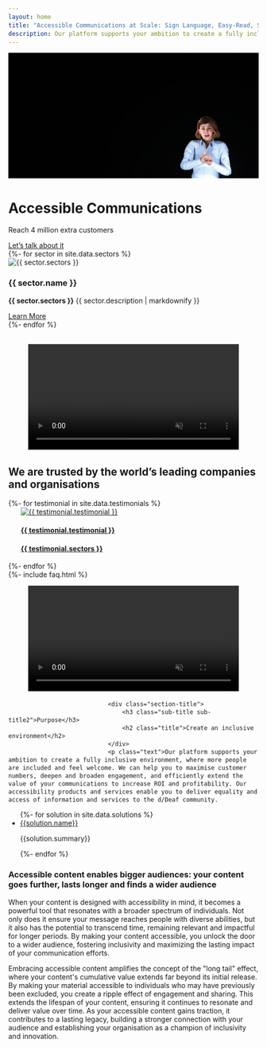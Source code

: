 ```yaml
---
layout: home
title: "Accessible Communications at Scale: Sign Language, Easy-Read, Spoken Word, International Languages"
description: Our platform supports your ambition to create a fully inclusive environment, where more people are included and feel welcome. We can help you to maximise customer numbers, deepen and broaden engagement, and efficiently extend the value of your communications to increase ROI and profitability.
---
```

<div class="section winbiz-hero-section-3">
            <div class="hero-img-3">
                <img src="/images/cassie.png" alt="Picture of a sign language ai avatar named cassie">
            </div>
            <div class="container">
                <div class="row align-items-left">
                    <div class="col-lg-6">
                        <!-- Hero Content Start -->
                        <div class="hero-content">
                            <h1 class="title aos-init aos-animate" data-aos="fade-up" data-aos-delay="800">Accessible Communications</h1>
                            <p class="hero-text">Reach 4 million extra customers</p>
                            <div class="hero-btn aos-init aos-animate" data-aos="fade-up" data-aos-delay="1000">
                                <a class="btn" href="contact.html">Let’s talk about it <i class="fas fa-angle-right"></i></a>
                            </div>
                        </div>
                        <!-- Hero Content End -->
                    </div>
                </div>
                <!-- Features Start -->
                <div class="winbiz-features-section">
                    <!-- Features Wrap Start -->
                    <div class="features-wrap">
                        <div class="row">    
                        {%- for sector in site.data.sectors %}
                            <div class="col-lg-4 col-md-6">
                                <!-- Features Item Start-->
                                <div class="features-item-02">
                                    <img src = '{{ sector.icon }}' class = '' style="width:30%;" alt="{{ sector.sectors }}"/>
                                    <div class="features-content">
                                        <h3 class="title">{{ sector.name }}</h3>
                                        <p><b>{{ sector.sectors }}</b> {{ sector.description | markdownify }}</p>
                                        <a class="btn" href="{{ sector.link }}">Learn More<i class="fas fa-angle-right"></i></a>
                                    </div>
                                </div>
                                <!-- Features Item End-->
                            </div>
                                {%- endfor %}
                        </div>
                    </div>
                    <!-- Features Wrap End -->
                </div>
                <!-- Features End -->
            </div>
        </div>

<br />
<div class="container">
    <figure id="videoContainer" data-fullscreen="false">
        <video
        volume="0.0"
        width="100%"
        id="video"
        preload="auto"
        disablePictureInPicture
        controlslist="nodownload"
        autoplay
        muted
        loop
        >
            <source
                src="https://cdn.api.video/vod/vi3qSVQHEagw0DMECuyUs9V/mp4/1080/source.mp4"
                type="video/mp4"
                aria-labelledby="title"
                aria-describedby="transcript"
            >
            <iframe src="https://embed.api.video/vod/vi3qSVQHEagw0DMECuyUs9V" width="100%" frameborder="0" scrolling="no" allowfullscreen="true">
            </iframe>
        </video>
    </figure>
</div>

<!-- Brand Logo Start -->
<div class="section">
    <div class="container">
        <h2 class="title brandintro">We are trusted by the world’s leading companies and organisations</h2>
        <div class="brand-slider">
            {%- for testimonial in site.data.testimonials %}
                <a {% if testimonial.link %} href="{{ testimonial.link }}" target="_blank" {% endif %}>
                    <div>
                        <img src="{{ testimonial.logo }}" class="service-icon" alt="{{ testimonial.testimonial }}" style="padding-left: 25px; padding-right: 25px;">
                        <h4 style="padding-left: 25px; padding-right: 25px;"> {{ testimonial.testimonial }} </h4>
                        <h4 style="padding-left: 25px; padding-right: 25px;"> {{ testimonial.sectors }} </h4>
                    </div>
                </a>
            {%- endfor %}
        </div>
    </div>
</div>
{%- include faq.html %}
<div class="winbiz-about-sectio-4 section section-padding-02">
            <div class="container">
                <div class="about-wrap">
                    <div class="row g-0">
                        <div class="col-lg-7">
                            <!-- About Image Start-->
                            <div class="about-img-wrap">
                                <div class="row g-0">
                                    <div class="container">
  <figure id="videoContainer" data-fullscreen="false">
    <video
      volume="0.0"
      width="100%"
      id="video"
      preload="auto"
      disablePictureInPicture
      controlslist="nodownload"
      autoplay
      muted
      loop
    >
      <source
        src="https://cdn.api.video/vod/vi13ZkgJz2BPwKl7611d1CuY/mp4/1080/source.mp4"
        type="video/mp4"
        aria-labelledby="title"
        aria-describedby="transcript"
      >
      <iframe src="https://embed.api.video/vod/vi13ZkgJz2BPwKl7611d1CuY" width="100%" frameborder="0" scrolling="no" allowfullscreen="true">
      </iframe>
    </video>
  </figure>
</div>
                                </div>
                            </div>
                            <!-- About Image End-->
                        </div>
                        <div class="col-lg-5">
                            <!-- About Content Start-->
                            <div class="about-content">

                                <div class="section-title">
                                    <h3 class="sub-title sub-title2">Purpose</h3>
                                    <h2 class="title">Create an inclusive environment</h2>
                                </div>
                                <p class="text">Our platform supports your ambition to create a fully inclusive environment, where more people are included and feel welcome. We can help you to maximise customer numbers, deepen and broaden engagement, and efficiently extend the value of your communications to increase ROI and profitability. Our accessibility products and services enable you to deliver equality and access of information and services to the d/Deaf community.
</p>
</div>
</div>
        <!-- Service Single Start -->
        <div class="corpix-service-single section section-padding">
            <div class="container">
                <div class="service-single-wrap">
                    <div class="row">
                        <div class="col-xl-3 col-lg-4">
                            <!-- Service Sidebar Start -->
                            <div class="service-sidebar">
                                <!-- Service Widget Start -->
                                <div class="service-widget">
                                    <div class="service-category-list">
                                        <ul>
                                        {%- for solution in site.data.solutions %}
                                        <li><a href="{{solution.link}}">{{solution.name}}<i class="fas fa-angle-right"></i></a><p>{{solution.summary}}</p></li>
                                        {%- endfor %}
                                        </ul>
                                    </div>
                                </div>
                                <!-- Service Widget End -->
                                <div class="service-widget">
                                </div>
                                <!-- Service Widget Start -->
                                <div class="service-widget">
                                    <!-- Cta Banner Start-->
                                    <div class="cta-banner">
                                    </div>
                                    <!-- Cta Banner End-->
                                </div>
                                <!-- Service Widget End -->
                            </div>
                            <!-- Service Sidebar End -->
                        </div>
                        <div class="col-xl-8 col-lg-8">
                            <!-- Service Single Content Start -->
                            <div class="service-single-content">
                                <h3 class="title">Accessible content enables bigger audiences: your content goes further, lasts longer and finds a wider audience</h3>
                                <p class="text">When your content is designed with accessibility in mind, it becomes a powerful tool that resonates with a broader spectrum of individuals. Not only does it ensure your message reaches people with diverse abilities, but it also has the potential to transcend time, remaining relevant and impactful for longer periods. By making your content accessible, you unlock the door to a wider audience, fostering inclusivity and maximizing the lasting impact of your communication efforts.

Embracing accessible content amplifies the concept of the "long tail" effect, where your content's cumulative value extends far beyond its initial release. By making your material accessible to individuals who may have previously been excluded, you create a ripple effect of engagement and sharing. This extends the lifespan of your content, ensuring it continues to resonate and deliver value over time. As your accessible content gains traction, it contributes to a lasting legacy, building a stronger connection with your audience and establishing your organisation as a champion of inclusivity and innovation.</p>
                                                            </div>
                            <!-- Service Single Content End -->
                        </div>
                    </div>
                </div>
            </div>
        </div>
        <!-- Service Single End -->
<!-- <link rel="stylesheet" href="https://cdnjs.cloudflare.com/ajax/libs/tiny-slider/2.9.4/min/tiny-slider.css">
<script src="https://cdnjs.cloudflare.com/ajax/libs/tiny-slider/2.9.2/min/tiny-slider.js"></script> -->

<script>
    var slider = tns({
      container: '.faqslider',
      items: 1,
      nav: false,
      prevButton: '.testimonial-button-prev',
      nextButton: '.testimonial-button-next',
      responsive: {
      640: {
        edgePadding: 20,
        gutter: 20,
        items: 2
      },
      768: {
        gutter: 30,
        items: 2
      },
    }
    });
  </script>
  <script>
    var slider = tns({
      container: '.brand-slider',
      items: 2,
      autoplay: true,
      responsive: {
      640: {
        edgePadding: 20,
        gutter: 20,
        items: 2
      },
      768: {
        gutter: 30,
        items: 3
      },
      1024: {
        gutter: 30,
        items: 6
      },
    }
    });
  </script>
